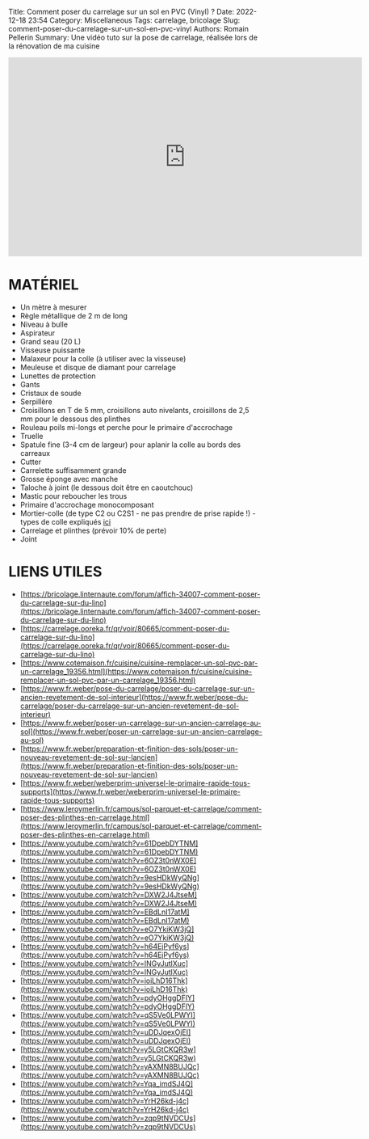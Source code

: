 Title: Comment poser du carrelage sur un sol en PVC (Vinyl) ?
Date: 2022-12-18 23:54
Category: Miscellaneous
Tags: carrelage, bricolage
Slug: comment-poser-du-carrelage-sur-un-sol-en-pvc-vinyl
Authors: Romain Pellerin
Summary: Une vidéo tuto sur la pose de carrelage, réalisée lors de la rénovation de ma cuisine

<iframe width="700" height="394" src="https://www.youtube-nocookie.com/embed/zeI_LrrwhiU?rel=0" frameborder="0" allowfullscreen></iframe>

# MATÉRIEL

- Un mètre à mesurer
- Règle métallique de 2 m de long
- Niveau à bulle
- Aspirateur
- Grand seau (20 L)
- Visseuse puissante
- Malaxeur pour la colle (à utiliser avec la visseuse)
- Meuleuse et disque de diamant pour carrelage
- Lunettes de protection
- Gants
- Cristaux de soude
- Serpillère
- Croisillons en T de 5 mm, croisillons auto nivelants, croisillons de 2,5 mm pour le dessous des plinthes
- Rouleau poils mi-longs et perche pour le primaire d'accrochage
- Truelle
- Spatule fine (3-4 cm de largeur) pour aplanir la colle au bords des carreaux
- Cutter
- Carrelette suffisamment grande
- Grosse éponge avec manche
- Taloche à joint (le dessous doit être en caoutchouc)
- Mastic pour reboucher les trous
- Primaire d'accrochage monocomposant
- Mortier-colle (de type C2 ou C2S1 - ne pas prendre de prise rapide !) - types de colle expliqués [ici](https://www.youtube.com/watch?v=kuEwnMrb_EA)
- Carrelage et plinthes (prévoir 10% de perte)
- Joint

# LIENS UTILES

- [https://bricolage.linternaute.com/forum/affich-34007-comment-poser-du-carrelage-sur-du-lino](https://bricolage.linternaute.com/forum/affich-34007-comment-poser-du-carrelage-sur-du-lino)
- [https://carrelage.ooreka.fr/qr/voir/80665/comment-poser-du-carrelage-sur-du-lino](https://carrelage.ooreka.fr/qr/voir/80665/comment-poser-du-carrelage-sur-du-lino)
- [https://www.cotemaison.fr/cuisine/cuisine-remplacer-un-sol-pvc-par-un-carrelage_19356.html](https://www.cotemaison.fr/cuisine/cuisine-remplacer-un-sol-pvc-par-un-carrelage_19356.html)
- [https://www.fr.weber/pose-du-carrelage/poser-du-carrelage-sur-un-ancien-revetement-de-sol-interieur](https://www.fr.weber/pose-du-carrelage/poser-du-carrelage-sur-un-ancien-revetement-de-sol-interieur)
- [https://www.fr.weber/poser-un-carrelage-sur-un-ancien-carrelage-au-sol](https://www.fr.weber/poser-un-carrelage-sur-un-ancien-carrelage-au-sol)
- [https://www.fr.weber/preparation-et-finition-des-sols/poser-un-nouveau-revetement-de-sol-sur-lancien](https://www.fr.weber/preparation-et-finition-des-sols/poser-un-nouveau-revetement-de-sol-sur-lancien)
- [https://www.fr.weber/weberprim-universel-le-primaire-rapide-tous-supports](https://www.fr.weber/weberprim-universel-le-primaire-rapide-tous-supports)
- [https://www.leroymerlin.fr/campus/sol-parquet-et-carrelage/comment-poser-des-plinthes-en-carrelage.html](https://www.leroymerlin.fr/campus/sol-parquet-et-carrelage/comment-poser-des-plinthes-en-carrelage.html)
- [https://www.youtube.com/watch?v=61DpebDYTNM](https://www.youtube.com/watch?v=61DpebDYTNM)
- [https://www.youtube.com/watch?v=6OZ3t0nWX0E](https://www.youtube.com/watch?v=6OZ3t0nWX0E)
- [https://www.youtube.com/watch?v=9esHDkWyQNg](https://www.youtube.com/watch?v=9esHDkWyQNg)
- [https://www.youtube.com/watch?v=DXW2J4JtseM](https://www.youtube.com/watch?v=DXW2J4JtseM)
- [https://www.youtube.com/watch?v=EBdLnI17atM](https://www.youtube.com/watch?v=EBdLnI17atM)
- [https://www.youtube.com/watch?v=eO7YkiKW3jQ](https://www.youtube.com/watch?v=eO7YkiKW3jQ)
- [https://www.youtube.com/watch?v=h64EjPyf6ys](https://www.youtube.com/watch?v=h64EjPyf6ys)
- [https://www.youtube.com/watch?v=INGyJutlXuc](https://www.youtube.com/watch?v=INGyJutlXuc)
- [https://www.youtube.com/watch?v=ioiLhD16Thk](https://www.youtube.com/watch?v=ioiLhD16Thk)
- [https://www.youtube.com/watch?v=pdyOHggDFlY](https://www.youtube.com/watch?v=pdyOHggDFlY)
- [https://www.youtube.com/watch?v=qS5Ve0LPWYI](https://www.youtube.com/watch?v=qS5Ve0LPWYI)
- [https://www.youtube.com/watch?v=uDDJqexOjEI](https://www.youtube.com/watch?v=uDDJqexOjEI)
- [https://www.youtube.com/watch?v=y5LGtCKQR3w](https://www.youtube.com/watch?v=y5LGtCKQR3w)
- [https://www.youtube.com/watch?v=yAXMN8BUJQc](https://www.youtube.com/watch?v=yAXMN8BUJQc)
- [https://www.youtube.com/watch?v=Yqa_imdSJ4Q](https://www.youtube.com/watch?v=Yqa_imdSJ4Q)
- [https://www.youtube.com/watch?v=YrH26kd-j4c](https://www.youtube.com/watch?v=YrH26kd-j4c)
- [https://www.youtube.com/watch?v=zqp9tNVDCUs](https://www.youtube.com/watch?v=zqp9tNVDCUs)
